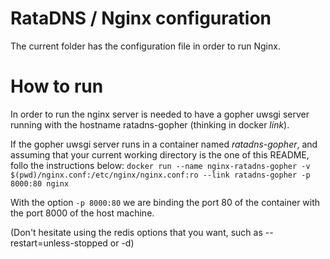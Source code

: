 RataDNS / Nginx configuration
=============================

The current folder has the configuration file in order to run Nginx.

# How to run

In order to run the nginx server is needed to have a gopher uwsgi server running with the 
hostname ratadns-gopher (thinking in docker _link_).

If the gopher uwsgi server runs in a container named _ratadns-gopher_, and assuming that your current working directory is
the one of this README, follo the instructions below:
`
docker run --name nginx-ratadns-gopher -v $(pwd)/nginx.conf:/etc/nginx/nginx.conf:ro --link ratadns-gopher -p 8000:80 nginx
`

With the option `-p 8000:80` we are binding the port 80 of the container with the port 8000 of the host machine.

(Don't hesitate using the redis options that you want, such as --restart=unless-stopped or -d)

